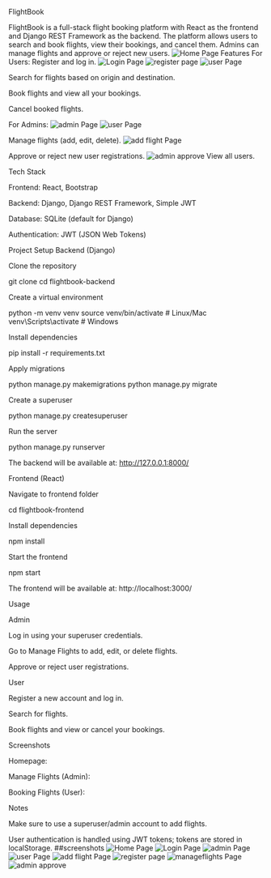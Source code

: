 FlightBook

FlightBook is a full-stack flight booking platform with React as the frontend and Django REST Framework as the backend. The platform allows users to search and book flights, view their bookings, and cancel them. Admins can manage flights and approve or reject new users.
![Home Page](screenshots/home.jpg.png)
Features
For Users:
Register and log in.
![Login Page](screenshots/login.jpg.png)
![register page](screenshots/register.jpg.png)
![user Page](screenshots/userinterface.jpg.png)


Search for flights based on origin and destination.

Book flights and view all your bookings.

Cancel booked flights.

For Admins:
![admin Page](screenshots/admin.jpg.png)
![user Page](screenshots/userinterface.jpg.png)

Manage flights (add, edit, delete).
![add flight Page](screenshots/addflight.jpg.png)


Approve or reject new user registrations.
![admin approve](screenshots/approve.jpg.png)
View all users.

Tech Stack

Frontend: React, Bootstrap

Backend: Django, Django REST Framework, Simple JWT

Database: SQLite (default for Django)

Authentication: JWT (JSON Web Tokens)

Project Setup
Backend (Django)

Clone the repository

git clone <your-repo-url>
cd flightbook-backend


Create a virtual environment

python -m venv venv
source venv/bin/activate   # Linux/Mac
venv\Scripts\activate      # Windows


Install dependencies

pip install -r requirements.txt


Apply migrations

python manage.py makemigrations
python manage.py migrate


Create a superuser

python manage.py createsuperuser


Run the server

python manage.py runserver


The backend will be available at: http://127.0.0.1:8000/

Frontend (React)

Navigate to frontend folder

cd flightbook-frontend


Install dependencies

npm install


Start the frontend

npm start


The frontend will be available at: http://localhost:3000/

Usage

Admin

Log in using your superuser credentials.

Go to Manage Flights to add, edit, or delete flights.

Approve or reject user registrations.

User

Register a new account and log in.

Search for flights.

Book flights and view or cancel your bookings.

Screenshots

Homepage:

Manage Flights (Admin):

Booking Flights (User):

Notes

Make sure to use a superuser/admin account to add flights.

User authentication is handled using JWT tokens; tokens are stored in localStorage.
##screenshots
![Home Page](screenshots/home.jpg.png)
![Login Page](screenshots/login.jpg.png)
![admin Page](screenshots/admin.jpg.png)
![user Page](screenshots/userinterface.jpg.png)
![add flight Page](screenshots/addflight.jpg.png)
![register page](screenshots/register.jpg.png)
![manageflights Page](screenshots/manage.jpg.png)
![admin approve](screenshots/approve.jpg.png)
